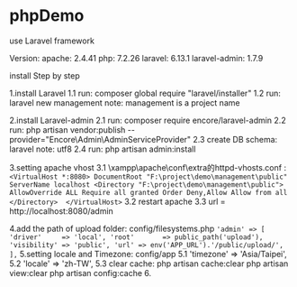 # phpDemo
use Laravel framework

Version:
apache: 2.4.41
php: 7.2.26
laravel: 6.13.1
laravel-admin: 1.7.9

install Step by step

1.install Laravel
    1.1 run: composer global require "laravel/installer"
    1.2 run: laravel new management
        note: management is a project name

2.install Laravel-admin 
    2.1 run: composer require encore/laravel-admin
    2.2 run: php artisan vendor:publish --provider="Encore\Admin\AdminServiceProvider"
    2.3 create DB schema: laravel
        note: utf8
    2.4 run: php artisan admin:install

3.setting apache vhost
    3.1 \xampp\apache\conf\extra的httpd-vhosts.conf : 
        ```
        <VirtualHost *:8080>
            DocumentRoot "F:\project\demo\management\public"
            ServerName localhost
            <Directory "F:\project\demo\management\public">
                AllowOverride ALL
                Require all granted
                Order Deny,Allow
                Allow from all
            </Directory> 
        </VirtualHost>
        ```
    3.2 restart apache
    3.3 url = http://localhost:8080/admin

4.add the path of upload folder: config/filesystems.php
    ```
    'admin' => [
            'driver'     => 'local',
            'root'       => public_path('upload'),
            'visibility' => 'public',
            'url' => env('APP_URL').'/public/upload/',
        ],
    ```
5.setting locale and Timezone: config/app
    5.1 'timezone' => 'Asia/Taipei',
    5.2 'locale' => 'zh-TW',
    5.3 clear cache:
        php artisan cache:clear
        php artisan view:clear
        php artisan config:cache
6.


